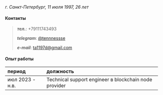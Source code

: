 _г. Санкт-Петербург, 11 июля 1997, 26 лет_

#### Контакты
> **_тел._**: +79111743493
>
> **_telegram_**: [@tennnessse](https://t.me/tennnessse)
>
> **_e-mail_**: ta1197d@gmail.com

#### Опыт работы

| период        | должность          |
|:-------------|:------------------|
| июл 2023 - н.в.| Technical support engineer в blockchain node provider |

